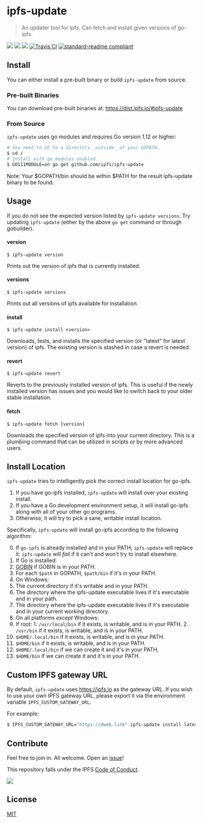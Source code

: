 # ipfs-update

> An updater tool for ipfs. Can fetch and install given versions of go-ipfs.

[![](https://img.shields.io/badge/made%20by-Protocol%20Labs-blue.svg?style=flat-square)](http://ipn.io)
[![](https://img.shields.io/badge/project-IPFS-blue.svg?style=flat-square)](http://ipfs.io/)
[![](https://img.shields.io/badge/freenode-%23ipfs-blue.svg?style=flat-square)](http://webchat.freenode.net/?channels=%23ipfs)
[![Travis CI](https://travis-ci.org/ipfs/ipfs-update.svg?branch=master)](https://travis-ci.org/ipfs/ipfs-update)
[![standard-readme compliant](https://img.shields.io/badge/standard--readme-OK-green.svg?style=flat-square)](https://github.com/RichardLitt/standard-readme)

## Install

You can either install a pre-built binary or build `ipfs-update` from source.

### Pre-built Binaries

You can download pre-built binaries at: https://dist.ipfs.io/#ipfs-update

### From Source

`ipfs-update` uses go modules and requires Go version 1.12 or higher:

```sh
# You need to CD to a directory _outside_ of your GOPATH.
$ cd /
# Install with go modules enabled
$ GO111MODULE=on go get github.com/ipfs/ipfs-update
```

Note: Your $GOPATH/bin should be within $PATH for the result ipfs-update binary
to be found.

## Usage

If you do not see the expected version listed by `ipfs-update versions`. Try updating
`ipfs-update` (either by the above `go get` command or through gobuilder).

#### version

`$ ipfs-update version`

Prints out the version of ipfs that is currently installed.

#### versions

`$ ipfs-update versions`

Prints out all versions of ipfs available for installation.

#### install

`$ ipfs-update install <version>`

Downloads, tests, and installs the specified version (or "latest" for
latest version) of ipfs. The existing version is stashed in case a revert is needed.

#### revert

`$ ipfs-update revert`

Reverts to the previously installed version of ipfs. This
is useful if the newly installed version has issues and you would like to switch
back to your older stable installation.

#### fetch

`$ ipfs-update fetch [version]`

Downloads the specified version of ipfs into your current
directory. This is a plumbing command that can be utilized in scripts or by
more advanced users.

## Install Location

`ipfs-update` tries to intelligently pick the correct install location for
go-ipfs.

1. If you have go-ipfs installed, `ipfs-update` will install over your existing install.
2. If you have a Go development environment setup, it will install go-ipfs along
   with all of your other go programs.
3. Otherwise, it will try to pick a sane, writable install location.

Specifically, `ipfs-update` will install go-ipfs according to the following
algorithm:

0. If `go-ipfs` is already installed and in your PATH, `ipfs-update` will
   replace it. `ipfs-update` will _fail_ if it can't and won't try to install
   elsewhere.
1. If Go is installed:
  1. [GOBIN][go-env] if GOBIN is in your PATH.
  2. For each `$path` in GOPATH, `$path/bin` if it's in your PATH.
2. On Windows:
  1. The current directory if it's writable and in your PATH.
  2. The directory where the ipfs-update executable lives if it's executable and in your path.
  3. The directory where the ipfs-update executable lives if it's executable and in your current working directory.
3. On all platforms _except_ Windows:
  1. If root:
    1. `/usr/local/bin` if it exists, is writable, and is in your PATH.
    2. `/usr/bin` if it exists, is writable, and is in your PATH.
  2. `$HOME/.local/bin` if it exists, is writable, and is in your PATH.
  3. `$HOME/bin` if it exists, is writable, and is in your PATH.
  4. `$HOME/.local/bin` if we can create it and it's in your PATH.
  5. `$HOME/bin` if we can create it and it's in your PATH.

[go-env]: https://golang.org/cmd/go/#hdr-Environment_variables

## Custom IPFS gateway URL

By default, `ipfs-update` uses https://ipfs.io as the gateway URL. If you wish to use your own IPFS gateway URL, please export it via the environment variable `IPFS_CUSTOM_GATEWAY_URL`.

For example:

```sh
$ IPFS_CUSTOM_GATEWAY_URL="https://dweb.link" ipfs-update install latest
```

## Contribute

Feel free to join in. All welcome. Open an [issue](https://github.com/ipfs/ipfs-update/issues)!

This repository falls under the IPFS [Code of Conduct](https://github.com/ipfs/community/blob/master/code-of-conduct.md).

[![](https://cdn.rawgit.com/jbenet/contribute-ipfs-gif/master/img/contribute.gif)](https://github.com/ipfs/community/blob/master/contributing.md)

## License

[MIT](LICENSE)

